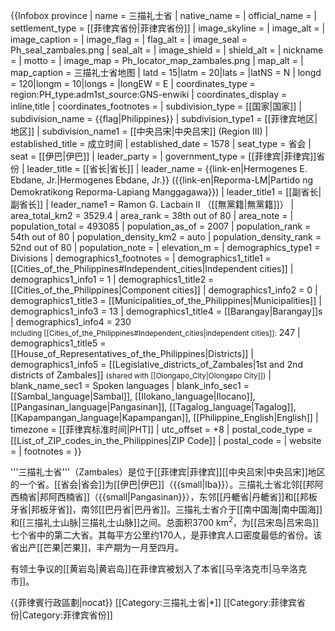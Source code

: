 {{Infobox province
| name                    = 三描礼士省
| native_name             = 
| official_name           = 
| settlement_type         = [[菲律宾省份|菲律宾省份]]
| image_skyline           = 
| image_alt               = 
| image_caption           = 
| image_flag              = 
| flag_alt                = 
| image_seal              = Ph_seal_zambales.png
| seal_alt                = 
| image_shield            = 
| shield_alt              = 
| nickname                = 
| motto                   = 
| image_map               = Ph_locator_map_zambales.png
| map_alt                 = 
| map_caption             = 三描礼士省地图
| latd  =  15|latm  =  20|lats  =  |latNS  = N
| longd =  120|longm =  10|longs =  |longEW = E
| coordinates_type        = region:PH_type:adm1st_source:GNS-enwiki
| coordinates_display     = inline,title
| coordinates_footnotes   = 
| subdivision_type        = [[国家|国家]]
| subdivision_name        = {{flag|Philippines}}
| subdivision_type1       = [[菲律宾地区|地区]]
| subdivision_name1       = [[中央吕宋|中央吕宋]] (Region III)
| established_title       = 成立时间
| established_date        = 1578
| seat_type               = 省会
| seat                    = [[伊巴|伊巴]]
| leader_party            = 
| government_type         = [[菲律宾|菲律宾]]省份
| leader_title            = [[省长|省长]]
| leader_name             = {{link-en|Hermogenes E. Ebdane, Jr.|Hermogenes Ebdane, Jr.}} ({{link-en|Reporma-LM|Partido ng Demokratikong Reporma-Lapiang Manggagawa}}) 
| leader_title1           = [[副省长|副省长]]
| leader_name1            = Ramon G. Lacbain II （[[無黨籍|無黨籍]]）
| area_total_km2          = 3529.4
| area_rank               = 38th out of 80
| area_note               =
| population_total        = 493085
| population_as_of        = 2007
| population_rank         = 54th out of 80
| population_density_km2  = auto
| population_density_rank = 52nd out of 80
| population_note         = 
| elevation_m             = 
| demographics_type1      = Divisions
| demographics1_footnotes = <!-- for references: use <ref> tags -->
| demographics1_title1    = [[Cities_of_the_Philippines#Independent_cities|Independent cities]]
| demographics1_info1     = 1
| demographics1_title2    = [[Cities_of_the_Philippines|Component cities]] 
| demographics1_info2     = 0
| demographics1_title3    = [[Municipalities_of_the_Philippines|Municipalities]]
| demographics1_info3     = 13
| demographics1_title4    = [[Barangay|Barangay]]s
| demographics1_info4     = 230 <br><small>including [[Cities_of_the_Philippines#Independent_cities|independent cities]]:</small> 247
| demographics1_title5    = [[House_of_Representatives_of_the_Philippines|Districts]]
| demographics1_info5     = [[Legislative_districts_of_Zambales|1st and 2nd districts of Zambales]] <small>(shared with [[Olongapo_City|Olongapo City]])</small>
| blank_name_sec1         = Spoken languages
| blank_info_sec1         = [[Sambal_language|Sambal]], [[Ilokano_language|Ilocano]], [[Pangasinan_language|Pangasinan]], [[Tagalog_language|Tagalog]], [[Kapampangan_language|Kapampangan]], [[Philippine_English|English]]
| timezone                = [[菲律宾标准时间|PHT]]
| utc_offset              = +8
| postal_code_type        = [[List_of_ZIP_codes_in_the_Philippines|ZIP Code]]
| postal_code             = 
| website                 = 
| footnotes               = 
}}

'''三描礼士省'''（Zambales）是位于[[菲律宾|菲律宾]][[中央吕宋|中央吕宋]]地区的一个省。[[省会|省会]]为[[伊巴|伊巴]]（{{small|Iba}}）。三描礼士省北邻[[邦阿西楠省|邦阿西楠省]]（{{small|Pangasinan}}），东邻[[丹轆省|丹轆省]]和[[邦板牙省|邦板牙省]]，南邻[[巴丹省|巴丹省]]。三描礼士省介于[[南中国海|南中国海]]和[[三描礼士山脉|三描礼士山脉]]之间。总面积3700 km<sup>2</sup>，为[[吕宋岛|吕宋岛]]七个省中的第二大省。其每平方公里约170人，是菲律宾人口密度最低的省份。该省出产[[芒果|芒果]]，丰产期为一月至四月。

有领土争议的[[黄岩岛|黄岩岛]]在菲律宾被划入了本省[[马辛洛克市|马辛洛克市]]。

{{菲律賓行政區劃|nocat}}
[[Category:三描礼士省|*]]
[[Category:菲律宾省份|Category:菲律宾省份]]